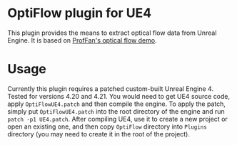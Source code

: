 # OptiFlow plugin for UE4
This plugin provides the means to extract optical flow data from Unreal Engine. It is based on [ProfFan's optical flow demo](https://github.com/ProfFan/UnrealOpticalFlowDemo).
# Usage
Currently this plugin requires a patched custom-built Unreal Engine 4. Tested for versions 4.20 and 4.21.
You would need to get UE4 source code, apply `OptiFlowUE4.patch` and then compile the engine.
To apply the patch, simply put `OptiFlowUE4.patch` into the root directory of the engine and run `patch -p1 UE4.patch`.
After compiling UE4, use it to create a new project or open an existing one, and then copy `OptiFlow` directory into `Plugins` directory (you may need to create it in the root of the project).
